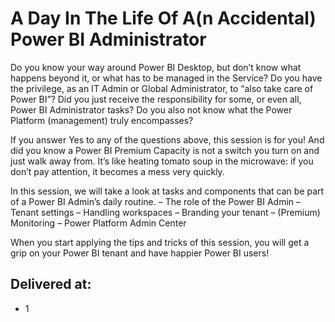 # A Day In The Life Of A(n Accidental) Power BI Administrator
Do you know your way around Power BI Desktop, but don’t know what happens beyond it, or what has to be managed in the Service?
Do you have the privilege, as an IT Admin or Global Administrator, to “also take care of Power BI”?
Did you just receive the responsibility for some, or even all, Power BI Administrator tasks?
Do you also not know what the Power Platform (management) truly encompasses?

If you answer Yes to any of the questions above, this session is for you!
And did you know a Power BI Premium Capacity is not a switch you turn on and just walk away from. It’s like heating tomato soup in the microwave: if you don’t pay attention, it becomes a mess very quickly.

In this session, we will take a look at tasks and components that can be part of a Power BI Admin’s daily routine.
– The role of the Power BI Admin
– Tenant settings
– Handling workspaces
– Branding your tenant
– (Premium) Monitoring
– Power Platform Admin Center

When you start applying the tips and tricks of this session, you will get a grip on your Power BI tenant and have happier Power BI users!

## Delivered at:
 * 1
